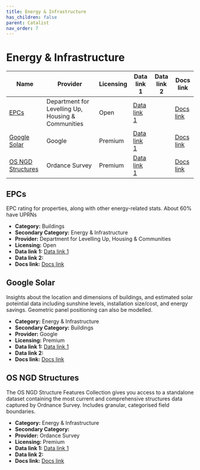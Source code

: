 ```yaml
---
title: Energy & Infrastructure
has_children: false
parent: Catalist
nav_order: 7
---
```


# Energy & Infrastructure

| Name                                    | Provider                                           | Licensing | Data link 1                                                                          | Data link 2 | Docs link                                                                    |
| --------------------------------------- | -------------------------------------------------- | --------- | ------------------------------------------------------------------------------------ | ----------- | ---------------------------------------------------------------------------- |
| [EPCs](#epcs)                           | Department for Levelling Up, Housing & Communities | Open      | [Data link 1](https://epc.opendatacommunities.org/domestic/search)                   |             | [Docs link](https://epc.opendatacommunities.org/docs/api)                    |
| [Google Solar](#google-solar)           | Google                                             | Premium   | [Data link 1](https://developers.google.com/maps/documentation/solar/reference/rest) |             | [Docs link](https://developers.google.com/maps/documentation/solar/overview) |
| [OS NGD Structures](#os-ngd-structures) | Ordance Survey                                     | Premium   | [Data link 1](https://www.ordnancesurvey.co.uk/products/os-ngd-api-features#get)     |             | [Docs link](https://docs.os.uk/osngd/data-structure/structures)              |

## EPCs

EPC rating for properties, along with other energy-related stats. About 60% have UPRNs

- **Category:** Buildings
- **Secondary Category:** Energy & Infrastructure
- **Provider:** Department for Levelling Up, Housing & Communities
- **Licensing:** Open
- **Data link 1:** [Data link 1](https://epc.opendatacommunities.org/domestic/search)
- **Data link 2:** 
- **Docs link:** [Docs link](https://epc.opendatacommunities.org/docs/api)



## Google Solar

Insights about the location and dimensions of buildings, and estimated solar poteintial data including sunshine levels, installation size/cost, and energy savings. Geometric panel positioning can also be modelled.

- **Category:** Energy & Infrastructure
- **Secondary Category:** Buildings
- **Provider:** Google
- **Licensing:** Premium
- **Data link 1:** [Data link 1](https://developers.google.com/maps/documentation/solar/reference/rest)
- **Data link 2:** 
- **Docs link:** [Docs link](https://developers.google.com/maps/documentation/solar/overview)



## OS NGD Structures

The OS NGD Structure Features Collection gives you access to a standalone dataset containing the most current and comprehensive structures data captured by Ordnance Survey. Includes granular, categorised field boundaries.

- **Category:** Energy & Infrastructure
- **Secondary Category:** 
- **Provider:** Ordance Survey
- **Licensing:** Premium
- **Data link 1:** [Data link 1](https://www.ordnancesurvey.co.uk/products/os-ngd-api-features#get)
- **Data link 2:** 
- **Docs link:** [Docs link](https://docs.os.uk/osngd/data-structure/structures)
